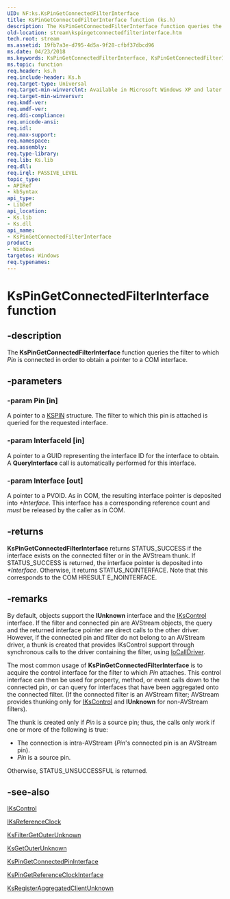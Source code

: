 ```yaml
---
UID: NF:ks.KsPinGetConnectedFilterInterface
title: KsPinGetConnectedFilterInterface function (ks.h)
description: The KsPinGetConnectedFilterInterface function queries the filter to which Pin is connected in order to obtain a pointer to a COM interface.
old-location: stream\kspingetconnectedfilterinterface.htm
tech.root: stream
ms.assetid: 19fb7a3e-d795-4d5a-9f28-cfbf37dbcd96
ms.date: 04/23/2018
ms.keywords: KsPinGetConnectedFilterInterface, KsPinGetConnectedFilterInterface function [Streaming Media Devices], avfunc_d6f6f675-4d44-47c8-aa37-9ad533966603.xml, ks/KsPinGetConnectedFilterInterface, stream.kspingetconnectedfilterinterface
ms.topic: function
req.header: ks.h
req.include-header: Ks.h
req.target-type: Universal
req.target-min-winverclnt: Available in Microsoft Windows XP and later operating systems and DirectX 8.0 and later DirectX versions.
req.target-min-winversvr: 
req.kmdf-ver: 
req.umdf-ver: 
req.ddi-compliance: 
req.unicode-ansi: 
req.idl: 
req.max-support: 
req.namespace: 
req.assembly: 
req.type-library: 
req.lib: Ks.lib
req.dll: 
req.irql: PASSIVE_LEVEL
topic_type:
- APIRef
- kbSyntax
api_type:
- LibDef
api_location:
- Ks.lib
- Ks.dll
api_name:
- KsPinGetConnectedFilterInterface
product:
- Windows
targetos: Windows
req.typenames: 
---
```


# KsPinGetConnectedFilterInterface function


## -description


The<b> KsPinGetConnectedFilterInterface</b> function queries the filter to which <i>Pin</i> is connected in order to obtain a pointer to a COM interface.


## -parameters




### -param Pin [in]

A pointer to a <a href="https://docs.microsoft.com/windows-hardware/drivers/ddi/content/ks/ns-ks-_kspin">KSPIN</a> structure. The filter to which this pin is attached is queried for the requested interface.


### -param InterfaceId [in]

A pointer to a GUID representing the interface ID for the interface to obtain. A <b>QueryInterface</b> call is automatically performed for this interface.


### -param Interface [out]

A pointer to a PVOID. As in COM, the resulting interface pointer is deposited into <i>*Interface</i>. This interface has a corresponding reference count and <i>must</i> be released by the caller as in COM.


## -returns



<b>KsPinGetConnectedFilterInterface</b> returns STATUS_SUCCESS if the interface exists on the connected filter or in the AVStream thunk. If STATUS_SUCCESS is returned, the interface pointer is deposited into <i>*Interface</i>. Otherwise, it returns STATUS_NOINTERFACE. Note that this corresponds to the COM HRESULT E_NOINTERFACE.




## -remarks



By default, objects support the <b>IUnknown</b> interface and the <a href="https://docs.microsoft.com/windows-hardware/drivers/ddi/content/ksproxy/nn-ksproxy-ikscontrol">IKsControl</a> interface. If the filter and connected pin are AVStream objects, the query and the returned interface pointer are direct calls to the other driver. However, if the connected pin and filter do not belong to an AVStream driver, a thunk is created that provides IKsControl support through synchronous calls to the driver containing the filter, using <a href="https://docs.microsoft.com/windows-hardware/drivers/ddi/content/wdm/nf-wdm-iocalldriver">IoCallDriver</a>.

The most common usage of <b>KsPinGetConnectedFilterInterface</b> is to acquire the control interface for the filter to which <i>Pin</i> attaches. This control interface can then be used for property, method, or event calls down to the connected pin, or can query for interfaces that have been aggregated onto the connected filter. (If the connected filter is an AVStream filter; AVStream provides thunking only for <a href="https://docs.microsoft.com/windows-hardware/drivers/ddi/content/ksproxy/nn-ksproxy-ikscontrol">IKsControl</a> and <b>IUnknown</b> for non-AVStream filters).

The thunk is created only if<i> Pin</i> is a source pin; thus, the calls only work if one or more of the following is true:

<ul>
<li>
The connection is intra-AVStream (<i>Pin</i>'s connected pin is an AVStream pin).

</li>
<li>
<i>Pin</i> is a source pin.

</li>
</ul>
Otherwise, STATUS_UNSUCCESSFUL is returned.




## -see-also




<a href="https://docs.microsoft.com/windows-hardware/drivers/ddi/content/ksproxy/nn-ksproxy-ikscontrol">IKsControl</a>



<a href="https://docs.microsoft.com/windows-hardware/drivers/ddi/content/ks/nn-ks-iksreferenceclock">IKsReferenceClock</a>



<a href="https://docs.microsoft.com/windows-hardware/drivers/ddi/content/ks/nf-ks-ksfiltergetouterunknown">KsFilterGetOuterUnknown</a>



<a href="https://docs.microsoft.com/windows-hardware/drivers/ddi/content/ks/nf-ks-ksgetouterunknown">KsGetOuterUnknown</a>



<a href="https://docs.microsoft.com/windows-hardware/drivers/ddi/content/ks/nf-ks-kspingetconnectedpininterface">KsPinGetConnectedPinInterface</a>



<a href="https://docs.microsoft.com/windows-hardware/drivers/ddi/content/ks/nf-ks-kspingetreferenceclockinterface">KsPinGetReferenceClockInterface</a>



<a href="https://docs.microsoft.com/windows-hardware/drivers/ddi/content/ks/nf-ks-ksregisteraggregatedclientunknown">KsRegisterAggregatedClientUnknown</a>
 

 

